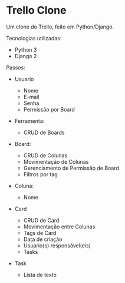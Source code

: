 # Trello Clone

Um clone do Trello, feito em Python/Django.

Tecnologias utilizadas:

- Python 3
- Django 2

Passos:
- Usuario
  - Nome
  - E-mail
  - Senha 
  - Permissão por Board

- Ferramenta:
  - CRUD de Boards

- Board:
  - CRUD de Colunas
  - Movimentação de Colunas
  - Gerenciamento de Permissão de Board
  - Filtros por tag

- Coluna:
  - Nome

- Card
  - CRUD de Card
  - Movimentação entre Colunas
  - Tags de Card
  - Data de criação
  - Usuario(s) responsável(eis)
  - Tasks

- Task
  - Lista de texto